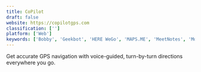 ```yaml
---
title: CoPilot
draft: false 
website: https://copilotgps.com
classification: ['']
platform: ['Web']
keywords: ['Bobby', 'Geekbot', 'HERE WeGo', 'MAPS.ME', 'MeetNotes', 'Mobile Trail Explorer', 'MyTrails', 'Mytracks', 'NavIT', 'OsmAnd', 'Strava', 'TrekBuddy', 'TripTrack', 'Waypointer', 'Waze', 'Yellow']
---
```

Get accurate GPS navigation with voice-guided, turn-by-turn directions everywhere you go.